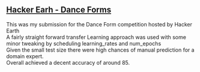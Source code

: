 ## [Hacker Earh - Dance Forms](https://www.hackerearth.com/challenges/competitive/hackerearth-deep-learning-challenge-identify-dance-form/machine-learning/identify-the-dance-form-deea77f8/)
This was my submission for the Dance Form competition hosted by Hacker Earth 
</br>A fairly straight forward transfer Learning approach was used with some minor tweaking by scheduling learning_rates and num_epochs
</br>Given the small test size there were high chances of manual prediction for a domain expert.
</br>Overall achieved a decent accuracy of around 85.
